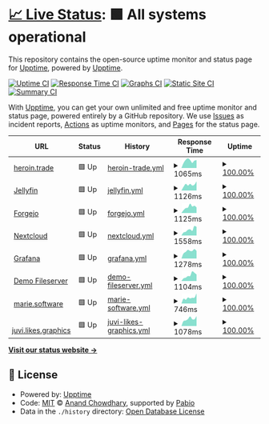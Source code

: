 # [📈 Live Status](https://status.heroin.trade): <!--live status--> **🟩 All systems operational**

This repository contains the open-source uptime monitor and status page for [Upptime](https://upptime.js.org), powered by [Upptime](https://github.com/upptime/upptime).

[![Uptime CI](https://github.com/xqtc161/status-heroin-trade/workflows/Uptime%20CI/badge.svg)](https://github.com/xqtc161/status-heroin-trade/actions?query=workflow%3A%22Uptime+CI%22)
[![Response Time CI](https://github.com/xqtc161/status-heroin-trade/workflows/Response%20Time%20CI/badge.svg)](https://github.com/xqtc161/status-heroin-trade/actions?query=workflow%3A%22Response+Time+CI%22)
[![Graphs CI](https://github.com/xqtc161/status-heroin-trade/workflows/Graphs%20CI/badge.svg)](https://github.com/xqtc161/status-heroin-trade/actions?query=workflow%3A%22Graphs+CI%22)
[![Static Site CI](https://github.com/xqtc161/status-heroin-trade/workflows/Static%20Site%20CI/badge.svg)](https://github.com/xqtc161/status-heroin-trade/actions?query=workflow%3A%22Static+Site+CI%22)
[![Summary CI](https://github.com/xqtc161/status-heroin-trade/workflows/Summary%20CI/badge.svg)](https://github.com/xqtc161/status-heroin-trade/actions?query=workflow%3A%22Summary+CI%22)

With [Upptime](https://upptime.js.org), you can get your own unlimited and free uptime monitor and status page, powered entirely by a GitHub repository. We use [Issues](https://github.com/upptime/upptime/issues) as incident reports, [Actions](https://github.com/xqtc161/status-heroin-trade/actions) as uptime monitors, and [Pages](https://status.heroin.trade) for the status page.

<!--start: status pages-->
<!-- This summary is generated by Upptime (https://github.com/upptime/upptime) -->
<!-- Do not edit this manually, your changes will be overwritten -->
<!-- prettier-ignore -->
| URL | Status | History | Response Time | Uptime |
| --- | ------ | ------- | ------------- | ------ |
| <img alt="" src="https://icons.duckduckgo.com/ip3/heroin.trade.ico" height="13"> [heroin.trade](https://heroin.trade) | 🟩 Up | [heroin-trade.yml](https://github.com/xqtc161/status-heroin-trade/commits/HEAD/history/heroin-trade.yml) | <details><summary><img alt="Response time graph" src="./graphs/heroin-trade/response-time-week.png" height="20"> 1065ms</summary><br><a href="https://status.heroin.trade/history/heroin-trade"><img alt="Response time 1005" src="https://img.shields.io/endpoint?url=https%3A%2F%2Fraw.githubusercontent.com%2Fxqtc161%2Fstatus-heroin-trade%2FHEAD%2Fapi%2Fheroin-trade%2Fresponse-time.json"></a><br><a href="https://status.heroin.trade/history/heroin-trade"><img alt="24-hour response time 1088" src="https://img.shields.io/endpoint?url=https%3A%2F%2Fraw.githubusercontent.com%2Fxqtc161%2Fstatus-heroin-trade%2FHEAD%2Fapi%2Fheroin-trade%2Fresponse-time-day.json"></a><br><a href="https://status.heroin.trade/history/heroin-trade"><img alt="7-day response time 1065" src="https://img.shields.io/endpoint?url=https%3A%2F%2Fraw.githubusercontent.com%2Fxqtc161%2Fstatus-heroin-trade%2FHEAD%2Fapi%2Fheroin-trade%2Fresponse-time-week.json"></a><br><a href="https://status.heroin.trade/history/heroin-trade"><img alt="30-day response time 1013" src="https://img.shields.io/endpoint?url=https%3A%2F%2Fraw.githubusercontent.com%2Fxqtc161%2Fstatus-heroin-trade%2FHEAD%2Fapi%2Fheroin-trade%2Fresponse-time-month.json"></a><br><a href="https://status.heroin.trade/history/heroin-trade"><img alt="1-year response time 1005" src="https://img.shields.io/endpoint?url=https%3A%2F%2Fraw.githubusercontent.com%2Fxqtc161%2Fstatus-heroin-trade%2FHEAD%2Fapi%2Fheroin-trade%2Fresponse-time-year.json"></a></details> | <details><summary><a href="https://status.heroin.trade/history/heroin-trade">100.00%</a></summary><a href="https://status.heroin.trade/history/heroin-trade"><img alt="All-time uptime 99.95%" src="https://img.shields.io/endpoint?url=https%3A%2F%2Fraw.githubusercontent.com%2Fxqtc161%2Fstatus-heroin-trade%2FHEAD%2Fapi%2Fheroin-trade%2Fuptime.json"></a><br><a href="https://status.heroin.trade/history/heroin-trade"><img alt="24-hour uptime 100.00%" src="https://img.shields.io/endpoint?url=https%3A%2F%2Fraw.githubusercontent.com%2Fxqtc161%2Fstatus-heroin-trade%2FHEAD%2Fapi%2Fheroin-trade%2Fuptime-day.json"></a><br><a href="https://status.heroin.trade/history/heroin-trade"><img alt="7-day uptime 100.00%" src="https://img.shields.io/endpoint?url=https%3A%2F%2Fraw.githubusercontent.com%2Fxqtc161%2Fstatus-heroin-trade%2FHEAD%2Fapi%2Fheroin-trade%2Fuptime-week.json"></a><br><a href="https://status.heroin.trade/history/heroin-trade"><img alt="30-day uptime 100.00%" src="https://img.shields.io/endpoint?url=https%3A%2F%2Fraw.githubusercontent.com%2Fxqtc161%2Fstatus-heroin-trade%2FHEAD%2Fapi%2Fheroin-trade%2Fuptime-month.json"></a><br><a href="https://status.heroin.trade/history/heroin-trade"><img alt="1-year uptime 99.95%" src="https://img.shields.io/endpoint?url=https%3A%2F%2Fraw.githubusercontent.com%2Fxqtc161%2Fstatus-heroin-trade%2FHEAD%2Fapi%2Fheroin-trade%2Fuptime-year.json"></a></details>
| <img alt="" src="https://icons.duckduckgo.com/ip3/jellyfin.heroin.trade.ico" height="13"> [Jellyfin](https://jellyfin.heroin.trade) | 🟩 Up | [jellyfin.yml](https://github.com/xqtc161/status-heroin-trade/commits/HEAD/history/jellyfin.yml) | <details><summary><img alt="Response time graph" src="./graphs/jellyfin/response-time-week.png" height="20"> 1126ms</summary><br><a href="https://status.heroin.trade/history/jellyfin"><img alt="Response time 992" src="https://img.shields.io/endpoint?url=https%3A%2F%2Fraw.githubusercontent.com%2Fxqtc161%2Fstatus-heroin-trade%2FHEAD%2Fapi%2Fjellyfin%2Fresponse-time.json"></a><br><a href="https://status.heroin.trade/history/jellyfin"><img alt="24-hour response time 1188" src="https://img.shields.io/endpoint?url=https%3A%2F%2Fraw.githubusercontent.com%2Fxqtc161%2Fstatus-heroin-trade%2FHEAD%2Fapi%2Fjellyfin%2Fresponse-time-day.json"></a><br><a href="https://status.heroin.trade/history/jellyfin"><img alt="7-day response time 1126" src="https://img.shields.io/endpoint?url=https%3A%2F%2Fraw.githubusercontent.com%2Fxqtc161%2Fstatus-heroin-trade%2FHEAD%2Fapi%2Fjellyfin%2Fresponse-time-week.json"></a><br><a href="https://status.heroin.trade/history/jellyfin"><img alt="30-day response time 959" src="https://img.shields.io/endpoint?url=https%3A%2F%2Fraw.githubusercontent.com%2Fxqtc161%2Fstatus-heroin-trade%2FHEAD%2Fapi%2Fjellyfin%2Fresponse-time-month.json"></a><br><a href="https://status.heroin.trade/history/jellyfin"><img alt="1-year response time 992" src="https://img.shields.io/endpoint?url=https%3A%2F%2Fraw.githubusercontent.com%2Fxqtc161%2Fstatus-heroin-trade%2FHEAD%2Fapi%2Fjellyfin%2Fresponse-time-year.json"></a></details> | <details><summary><a href="https://status.heroin.trade/history/jellyfin">100.00%</a></summary><a href="https://status.heroin.trade/history/jellyfin"><img alt="All-time uptime 99.77%" src="https://img.shields.io/endpoint?url=https%3A%2F%2Fraw.githubusercontent.com%2Fxqtc161%2Fstatus-heroin-trade%2FHEAD%2Fapi%2Fjellyfin%2Fuptime.json"></a><br><a href="https://status.heroin.trade/history/jellyfin"><img alt="24-hour uptime 100.00%" src="https://img.shields.io/endpoint?url=https%3A%2F%2Fraw.githubusercontent.com%2Fxqtc161%2Fstatus-heroin-trade%2FHEAD%2Fapi%2Fjellyfin%2Fuptime-day.json"></a><br><a href="https://status.heroin.trade/history/jellyfin"><img alt="7-day uptime 100.00%" src="https://img.shields.io/endpoint?url=https%3A%2F%2Fraw.githubusercontent.com%2Fxqtc161%2Fstatus-heroin-trade%2FHEAD%2Fapi%2Fjellyfin%2Fuptime-week.json"></a><br><a href="https://status.heroin.trade/history/jellyfin"><img alt="30-day uptime 100.00%" src="https://img.shields.io/endpoint?url=https%3A%2F%2Fraw.githubusercontent.com%2Fxqtc161%2Fstatus-heroin-trade%2FHEAD%2Fapi%2Fjellyfin%2Fuptime-month.json"></a><br><a href="https://status.heroin.trade/history/jellyfin"><img alt="1-year uptime 99.77%" src="https://img.shields.io/endpoint?url=https%3A%2F%2Fraw.githubusercontent.com%2Fxqtc161%2Fstatus-heroin-trade%2FHEAD%2Fapi%2Fjellyfin%2Fuptime-year.json"></a></details>
| <img alt="" src="https://icons.duckduckgo.com/ip3/git.heroin.trade.ico" height="13"> [Forgejo](https://git.heroin.trade) | 🟩 Up | [forgejo.yml](https://github.com/xqtc161/status-heroin-trade/commits/HEAD/history/forgejo.yml) | <details><summary><img alt="Response time graph" src="./graphs/forgejo/response-time-week.png" height="20"> 1125ms</summary><br><a href="https://status.heroin.trade/history/forgejo"><img alt="Response time 965" src="https://img.shields.io/endpoint?url=https%3A%2F%2Fraw.githubusercontent.com%2Fxqtc161%2Fstatus-heroin-trade%2FHEAD%2Fapi%2Fforgejo%2Fresponse-time.json"></a><br><a href="https://status.heroin.trade/history/forgejo"><img alt="24-hour response time 1771" src="https://img.shields.io/endpoint?url=https%3A%2F%2Fraw.githubusercontent.com%2Fxqtc161%2Fstatus-heroin-trade%2FHEAD%2Fapi%2Fforgejo%2Fresponse-time-day.json"></a><br><a href="https://status.heroin.trade/history/forgejo"><img alt="7-day response time 1125" src="https://img.shields.io/endpoint?url=https%3A%2F%2Fraw.githubusercontent.com%2Fxqtc161%2Fstatus-heroin-trade%2FHEAD%2Fapi%2Fforgejo%2Fresponse-time-week.json"></a><br><a href="https://status.heroin.trade/history/forgejo"><img alt="30-day response time 917" src="https://img.shields.io/endpoint?url=https%3A%2F%2Fraw.githubusercontent.com%2Fxqtc161%2Fstatus-heroin-trade%2FHEAD%2Fapi%2Fforgejo%2Fresponse-time-month.json"></a><br><a href="https://status.heroin.trade/history/forgejo"><img alt="1-year response time 965" src="https://img.shields.io/endpoint?url=https%3A%2F%2Fraw.githubusercontent.com%2Fxqtc161%2Fstatus-heroin-trade%2FHEAD%2Fapi%2Fforgejo%2Fresponse-time-year.json"></a></details> | <details><summary><a href="https://status.heroin.trade/history/forgejo">100.00%</a></summary><a href="https://status.heroin.trade/history/forgejo"><img alt="All-time uptime 99.98%" src="https://img.shields.io/endpoint?url=https%3A%2F%2Fraw.githubusercontent.com%2Fxqtc161%2Fstatus-heroin-trade%2FHEAD%2Fapi%2Fforgejo%2Fuptime.json"></a><br><a href="https://status.heroin.trade/history/forgejo"><img alt="24-hour uptime 100.00%" src="https://img.shields.io/endpoint?url=https%3A%2F%2Fraw.githubusercontent.com%2Fxqtc161%2Fstatus-heroin-trade%2FHEAD%2Fapi%2Fforgejo%2Fuptime-day.json"></a><br><a href="https://status.heroin.trade/history/forgejo"><img alt="7-day uptime 100.00%" src="https://img.shields.io/endpoint?url=https%3A%2F%2Fraw.githubusercontent.com%2Fxqtc161%2Fstatus-heroin-trade%2FHEAD%2Fapi%2Fforgejo%2Fuptime-week.json"></a><br><a href="https://status.heroin.trade/history/forgejo"><img alt="30-day uptime 100.00%" src="https://img.shields.io/endpoint?url=https%3A%2F%2Fraw.githubusercontent.com%2Fxqtc161%2Fstatus-heroin-trade%2FHEAD%2Fapi%2Fforgejo%2Fuptime-month.json"></a><br><a href="https://status.heroin.trade/history/forgejo"><img alt="1-year uptime 99.98%" src="https://img.shields.io/endpoint?url=https%3A%2F%2Fraw.githubusercontent.com%2Fxqtc161%2Fstatus-heroin-trade%2FHEAD%2Fapi%2Fforgejo%2Fuptime-year.json"></a></details>
| <img alt="" src="https://icons.duckduckgo.com/ip3/cloud.heroin.trade.ico" height="13"> [Nextcloud](https://cloud.heroin.trade) | 🟩 Up | [nextcloud.yml](https://github.com/xqtc161/status-heroin-trade/commits/HEAD/history/nextcloud.yml) | <details><summary><img alt="Response time graph" src="./graphs/nextcloud/response-time-week.png" height="20"> 1558ms</summary><br><a href="https://status.heroin.trade/history/nextcloud"><img alt="Response time 1234" src="https://img.shields.io/endpoint?url=https%3A%2F%2Fraw.githubusercontent.com%2Fxqtc161%2Fstatus-heroin-trade%2FHEAD%2Fapi%2Fnextcloud%2Fresponse-time.json"></a><br><a href="https://status.heroin.trade/history/nextcloud"><img alt="24-hour response time 1493" src="https://img.shields.io/endpoint?url=https%3A%2F%2Fraw.githubusercontent.com%2Fxqtc161%2Fstatus-heroin-trade%2FHEAD%2Fapi%2Fnextcloud%2Fresponse-time-day.json"></a><br><a href="https://status.heroin.trade/history/nextcloud"><img alt="7-day response time 1558" src="https://img.shields.io/endpoint?url=https%3A%2F%2Fraw.githubusercontent.com%2Fxqtc161%2Fstatus-heroin-trade%2FHEAD%2Fapi%2Fnextcloud%2Fresponse-time-week.json"></a><br><a href="https://status.heroin.trade/history/nextcloud"><img alt="30-day response time 1318" src="https://img.shields.io/endpoint?url=https%3A%2F%2Fraw.githubusercontent.com%2Fxqtc161%2Fstatus-heroin-trade%2FHEAD%2Fapi%2Fnextcloud%2Fresponse-time-month.json"></a><br><a href="https://status.heroin.trade/history/nextcloud"><img alt="1-year response time 1234" src="https://img.shields.io/endpoint?url=https%3A%2F%2Fraw.githubusercontent.com%2Fxqtc161%2Fstatus-heroin-trade%2FHEAD%2Fapi%2Fnextcloud%2Fresponse-time-year.json"></a></details> | <details><summary><a href="https://status.heroin.trade/history/nextcloud">100.00%</a></summary><a href="https://status.heroin.trade/history/nextcloud"><img alt="All-time uptime 99.94%" src="https://img.shields.io/endpoint?url=https%3A%2F%2Fraw.githubusercontent.com%2Fxqtc161%2Fstatus-heroin-trade%2FHEAD%2Fapi%2Fnextcloud%2Fuptime.json"></a><br><a href="https://status.heroin.trade/history/nextcloud"><img alt="24-hour uptime 100.00%" src="https://img.shields.io/endpoint?url=https%3A%2F%2Fraw.githubusercontent.com%2Fxqtc161%2Fstatus-heroin-trade%2FHEAD%2Fapi%2Fnextcloud%2Fuptime-day.json"></a><br><a href="https://status.heroin.trade/history/nextcloud"><img alt="7-day uptime 100.00%" src="https://img.shields.io/endpoint?url=https%3A%2F%2Fraw.githubusercontent.com%2Fxqtc161%2Fstatus-heroin-trade%2FHEAD%2Fapi%2Fnextcloud%2Fuptime-week.json"></a><br><a href="https://status.heroin.trade/history/nextcloud"><img alt="30-day uptime 100.00%" src="https://img.shields.io/endpoint?url=https%3A%2F%2Fraw.githubusercontent.com%2Fxqtc161%2Fstatus-heroin-trade%2FHEAD%2Fapi%2Fnextcloud%2Fuptime-month.json"></a><br><a href="https://status.heroin.trade/history/nextcloud"><img alt="1-year uptime 99.94%" src="https://img.shields.io/endpoint?url=https%3A%2F%2Fraw.githubusercontent.com%2Fxqtc161%2Fstatus-heroin-trade%2FHEAD%2Fapi%2Fnextcloud%2Fuptime-year.json"></a></details>
| <img alt="" src="https://icons.duckduckgo.com/ip3/grafana.heroin.trade.ico" height="13"> [Grafana](https://grafana.heroin.trade) | 🟩 Up | [grafana.yml](https://github.com/xqtc161/status-heroin-trade/commits/HEAD/history/grafana.yml) | <details><summary><img alt="Response time graph" src="./graphs/grafana/response-time-week.png" height="20"> 1278ms</summary><br><a href="https://status.heroin.trade/history/grafana"><img alt="Response time 1185" src="https://img.shields.io/endpoint?url=https%3A%2F%2Fraw.githubusercontent.com%2Fxqtc161%2Fstatus-heroin-trade%2FHEAD%2Fapi%2Fgrafana%2Fresponse-time.json"></a><br><a href="https://status.heroin.trade/history/grafana"><img alt="24-hour response time 1477" src="https://img.shields.io/endpoint?url=https%3A%2F%2Fraw.githubusercontent.com%2Fxqtc161%2Fstatus-heroin-trade%2FHEAD%2Fapi%2Fgrafana%2Fresponse-time-day.json"></a><br><a href="https://status.heroin.trade/history/grafana"><img alt="7-day response time 1278" src="https://img.shields.io/endpoint?url=https%3A%2F%2Fraw.githubusercontent.com%2Fxqtc161%2Fstatus-heroin-trade%2FHEAD%2Fapi%2Fgrafana%2Fresponse-time-week.json"></a><br><a href="https://status.heroin.trade/history/grafana"><img alt="30-day response time 1192" src="https://img.shields.io/endpoint?url=https%3A%2F%2Fraw.githubusercontent.com%2Fxqtc161%2Fstatus-heroin-trade%2FHEAD%2Fapi%2Fgrafana%2Fresponse-time-month.json"></a><br><a href="https://status.heroin.trade/history/grafana"><img alt="1-year response time 1185" src="https://img.shields.io/endpoint?url=https%3A%2F%2Fraw.githubusercontent.com%2Fxqtc161%2Fstatus-heroin-trade%2FHEAD%2Fapi%2Fgrafana%2Fresponse-time-year.json"></a></details> | <details><summary><a href="https://status.heroin.trade/history/grafana">100.00%</a></summary><a href="https://status.heroin.trade/history/grafana"><img alt="All-time uptime 99.98%" src="https://img.shields.io/endpoint?url=https%3A%2F%2Fraw.githubusercontent.com%2Fxqtc161%2Fstatus-heroin-trade%2FHEAD%2Fapi%2Fgrafana%2Fuptime.json"></a><br><a href="https://status.heroin.trade/history/grafana"><img alt="24-hour uptime 100.00%" src="https://img.shields.io/endpoint?url=https%3A%2F%2Fraw.githubusercontent.com%2Fxqtc161%2Fstatus-heroin-trade%2FHEAD%2Fapi%2Fgrafana%2Fuptime-day.json"></a><br><a href="https://status.heroin.trade/history/grafana"><img alt="7-day uptime 100.00%" src="https://img.shields.io/endpoint?url=https%3A%2F%2Fraw.githubusercontent.com%2Fxqtc161%2Fstatus-heroin-trade%2FHEAD%2Fapi%2Fgrafana%2Fuptime-week.json"></a><br><a href="https://status.heroin.trade/history/grafana"><img alt="30-day uptime 100.00%" src="https://img.shields.io/endpoint?url=https%3A%2F%2Fraw.githubusercontent.com%2Fxqtc161%2Fstatus-heroin-trade%2FHEAD%2Fapi%2Fgrafana%2Fuptime-month.json"></a><br><a href="https://status.heroin.trade/history/grafana"><img alt="1-year uptime 99.98%" src="https://img.shields.io/endpoint?url=https%3A%2F%2Fraw.githubusercontent.com%2Fxqtc161%2Fstatus-heroin-trade%2FHEAD%2Fapi%2Fgrafana%2Fuptime-year.json"></a></details>
| <img alt="" src="https://icons.duckduckgo.com/ip3/demos.heroin.trade.ico" height="13"> [Demo Fileserver](https://demos.heroin.trade) | 🟩 Up | [demo-fileserver.yml](https://github.com/xqtc161/status-heroin-trade/commits/HEAD/history/demo-fileserver.yml) | <details><summary><img alt="Response time graph" src="./graphs/demo-fileserver/response-time-week.png" height="20"> 1104ms</summary><br><a href="https://status.heroin.trade/history/demo-fileserver"><img alt="Response time 947" src="https://img.shields.io/endpoint?url=https%3A%2F%2Fraw.githubusercontent.com%2Fxqtc161%2Fstatus-heroin-trade%2FHEAD%2Fapi%2Fdemo-fileserver%2Fresponse-time.json"></a><br><a href="https://status.heroin.trade/history/demo-fileserver"><img alt="24-hour response time 1077" src="https://img.shields.io/endpoint?url=https%3A%2F%2Fraw.githubusercontent.com%2Fxqtc161%2Fstatus-heroin-trade%2FHEAD%2Fapi%2Fdemo-fileserver%2Fresponse-time-day.json"></a><br><a href="https://status.heroin.trade/history/demo-fileserver"><img alt="7-day response time 1104" src="https://img.shields.io/endpoint?url=https%3A%2F%2Fraw.githubusercontent.com%2Fxqtc161%2Fstatus-heroin-trade%2FHEAD%2Fapi%2Fdemo-fileserver%2Fresponse-time-week.json"></a><br><a href="https://status.heroin.trade/history/demo-fileserver"><img alt="30-day response time 945" src="https://img.shields.io/endpoint?url=https%3A%2F%2Fraw.githubusercontent.com%2Fxqtc161%2Fstatus-heroin-trade%2FHEAD%2Fapi%2Fdemo-fileserver%2Fresponse-time-month.json"></a><br><a href="https://status.heroin.trade/history/demo-fileserver"><img alt="1-year response time 947" src="https://img.shields.io/endpoint?url=https%3A%2F%2Fraw.githubusercontent.com%2Fxqtc161%2Fstatus-heroin-trade%2FHEAD%2Fapi%2Fdemo-fileserver%2Fresponse-time-year.json"></a></details> | <details><summary><a href="https://status.heroin.trade/history/demo-fileserver">100.00%</a></summary><a href="https://status.heroin.trade/history/demo-fileserver"><img alt="All-time uptime 99.98%" src="https://img.shields.io/endpoint?url=https%3A%2F%2Fraw.githubusercontent.com%2Fxqtc161%2Fstatus-heroin-trade%2FHEAD%2Fapi%2Fdemo-fileserver%2Fuptime.json"></a><br><a href="https://status.heroin.trade/history/demo-fileserver"><img alt="24-hour uptime 100.00%" src="https://img.shields.io/endpoint?url=https%3A%2F%2Fraw.githubusercontent.com%2Fxqtc161%2Fstatus-heroin-trade%2FHEAD%2Fapi%2Fdemo-fileserver%2Fuptime-day.json"></a><br><a href="https://status.heroin.trade/history/demo-fileserver"><img alt="7-day uptime 100.00%" src="https://img.shields.io/endpoint?url=https%3A%2F%2Fraw.githubusercontent.com%2Fxqtc161%2Fstatus-heroin-trade%2FHEAD%2Fapi%2Fdemo-fileserver%2Fuptime-week.json"></a><br><a href="https://status.heroin.trade/history/demo-fileserver"><img alt="30-day uptime 100.00%" src="https://img.shields.io/endpoint?url=https%3A%2F%2Fraw.githubusercontent.com%2Fxqtc161%2Fstatus-heroin-trade%2FHEAD%2Fapi%2Fdemo-fileserver%2Fuptime-month.json"></a><br><a href="https://status.heroin.trade/history/demo-fileserver"><img alt="1-year uptime 99.98%" src="https://img.shields.io/endpoint?url=https%3A%2F%2Fraw.githubusercontent.com%2Fxqtc161%2Fstatus-heroin-trade%2FHEAD%2Fapi%2Fdemo-fileserver%2Fuptime-year.json"></a></details>
| <img alt="" src="https://icons.duckduckgo.com/ip3/marie.software.ico" height="13"> [marie.software](https://marie.software) | 🟩 Up | [marie-software.yml](https://github.com/xqtc161/status-heroin-trade/commits/HEAD/history/marie-software.yml) | <details><summary><img alt="Response time graph" src="./graphs/marie-software/response-time-week.png" height="20"> 746ms</summary><br><a href="https://status.heroin.trade/history/marie-software"><img alt="Response time 679" src="https://img.shields.io/endpoint?url=https%3A%2F%2Fraw.githubusercontent.com%2Fxqtc161%2Fstatus-heroin-trade%2FHEAD%2Fapi%2Fmarie-software%2Fresponse-time.json"></a><br><a href="https://status.heroin.trade/history/marie-software"><img alt="24-hour response time 932" src="https://img.shields.io/endpoint?url=https%3A%2F%2Fraw.githubusercontent.com%2Fxqtc161%2Fstatus-heroin-trade%2FHEAD%2Fapi%2Fmarie-software%2Fresponse-time-day.json"></a><br><a href="https://status.heroin.trade/history/marie-software"><img alt="7-day response time 746" src="https://img.shields.io/endpoint?url=https%3A%2F%2Fraw.githubusercontent.com%2Fxqtc161%2Fstatus-heroin-trade%2FHEAD%2Fapi%2Fmarie-software%2Fresponse-time-week.json"></a><br><a href="https://status.heroin.trade/history/marie-software"><img alt="30-day response time 701" src="https://img.shields.io/endpoint?url=https%3A%2F%2Fraw.githubusercontent.com%2Fxqtc161%2Fstatus-heroin-trade%2FHEAD%2Fapi%2Fmarie-software%2Fresponse-time-month.json"></a><br><a href="https://status.heroin.trade/history/marie-software"><img alt="1-year response time 679" src="https://img.shields.io/endpoint?url=https%3A%2F%2Fraw.githubusercontent.com%2Fxqtc161%2Fstatus-heroin-trade%2FHEAD%2Fapi%2Fmarie-software%2Fresponse-time-year.json"></a></details> | <details><summary><a href="https://status.heroin.trade/history/marie-software">100.00%</a></summary><a href="https://status.heroin.trade/history/marie-software"><img alt="All-time uptime 100.00%" src="https://img.shields.io/endpoint?url=https%3A%2F%2Fraw.githubusercontent.com%2Fxqtc161%2Fstatus-heroin-trade%2FHEAD%2Fapi%2Fmarie-software%2Fuptime.json"></a><br><a href="https://status.heroin.trade/history/marie-software"><img alt="24-hour uptime 100.00%" src="https://img.shields.io/endpoint?url=https%3A%2F%2Fraw.githubusercontent.com%2Fxqtc161%2Fstatus-heroin-trade%2FHEAD%2Fapi%2Fmarie-software%2Fuptime-day.json"></a><br><a href="https://status.heroin.trade/history/marie-software"><img alt="7-day uptime 100.00%" src="https://img.shields.io/endpoint?url=https%3A%2F%2Fraw.githubusercontent.com%2Fxqtc161%2Fstatus-heroin-trade%2FHEAD%2Fapi%2Fmarie-software%2Fuptime-week.json"></a><br><a href="https://status.heroin.trade/history/marie-software"><img alt="30-day uptime 100.00%" src="https://img.shields.io/endpoint?url=https%3A%2F%2Fraw.githubusercontent.com%2Fxqtc161%2Fstatus-heroin-trade%2FHEAD%2Fapi%2Fmarie-software%2Fuptime-month.json"></a><br><a href="https://status.heroin.trade/history/marie-software"><img alt="1-year uptime 100.00%" src="https://img.shields.io/endpoint?url=https%3A%2F%2Fraw.githubusercontent.com%2Fxqtc161%2Fstatus-heroin-trade%2FHEAD%2Fapi%2Fmarie-software%2Fuptime-year.json"></a></details>
| <img alt="" src="https://icons.duckduckgo.com/ip3/juvi.likes.graphics.ico" height="13"> [juvi.likes.graphics](https://juvi.likes.graphics) | 🟩 Up | [juvi-likes-graphics.yml](https://github.com/xqtc161/status-heroin-trade/commits/HEAD/history/juvi-likes-graphics.yml) | <details><summary><img alt="Response time graph" src="./graphs/juvi-likes-graphics/response-time-week.png" height="20"> 1078ms</summary><br><a href="https://status.heroin.trade/history/juvi-likes-graphics"><img alt="Response time 856" src="https://img.shields.io/endpoint?url=https%3A%2F%2Fraw.githubusercontent.com%2Fxqtc161%2Fstatus-heroin-trade%2FHEAD%2Fapi%2Fjuvi-likes-graphics%2Fresponse-time.json"></a><br><a href="https://status.heroin.trade/history/juvi-likes-graphics"><img alt="24-hour response time 1308" src="https://img.shields.io/endpoint?url=https%3A%2F%2Fraw.githubusercontent.com%2Fxqtc161%2Fstatus-heroin-trade%2FHEAD%2Fapi%2Fjuvi-likes-graphics%2Fresponse-time-day.json"></a><br><a href="https://status.heroin.trade/history/juvi-likes-graphics"><img alt="7-day response time 1078" src="https://img.shields.io/endpoint?url=https%3A%2F%2Fraw.githubusercontent.com%2Fxqtc161%2Fstatus-heroin-trade%2FHEAD%2Fapi%2Fjuvi-likes-graphics%2Fresponse-time-week.json"></a><br><a href="https://status.heroin.trade/history/juvi-likes-graphics"><img alt="30-day response time 894" src="https://img.shields.io/endpoint?url=https%3A%2F%2Fraw.githubusercontent.com%2Fxqtc161%2Fstatus-heroin-trade%2FHEAD%2Fapi%2Fjuvi-likes-graphics%2Fresponse-time-month.json"></a><br><a href="https://status.heroin.trade/history/juvi-likes-graphics"><img alt="1-year response time 856" src="https://img.shields.io/endpoint?url=https%3A%2F%2Fraw.githubusercontent.com%2Fxqtc161%2Fstatus-heroin-trade%2FHEAD%2Fapi%2Fjuvi-likes-graphics%2Fresponse-time-year.json"></a></details> | <details><summary><a href="https://status.heroin.trade/history/juvi-likes-graphics">100.00%</a></summary><a href="https://status.heroin.trade/history/juvi-likes-graphics"><img alt="All-time uptime 100.00%" src="https://img.shields.io/endpoint?url=https%3A%2F%2Fraw.githubusercontent.com%2Fxqtc161%2Fstatus-heroin-trade%2FHEAD%2Fapi%2Fjuvi-likes-graphics%2Fuptime.json"></a><br><a href="https://status.heroin.trade/history/juvi-likes-graphics"><img alt="24-hour uptime 100.00%" src="https://img.shields.io/endpoint?url=https%3A%2F%2Fraw.githubusercontent.com%2Fxqtc161%2Fstatus-heroin-trade%2FHEAD%2Fapi%2Fjuvi-likes-graphics%2Fuptime-day.json"></a><br><a href="https://status.heroin.trade/history/juvi-likes-graphics"><img alt="7-day uptime 100.00%" src="https://img.shields.io/endpoint?url=https%3A%2F%2Fraw.githubusercontent.com%2Fxqtc161%2Fstatus-heroin-trade%2FHEAD%2Fapi%2Fjuvi-likes-graphics%2Fuptime-week.json"></a><br><a href="https://status.heroin.trade/history/juvi-likes-graphics"><img alt="30-day uptime 100.00%" src="https://img.shields.io/endpoint?url=https%3A%2F%2Fraw.githubusercontent.com%2Fxqtc161%2Fstatus-heroin-trade%2FHEAD%2Fapi%2Fjuvi-likes-graphics%2Fuptime-month.json"></a><br><a href="https://status.heroin.trade/history/juvi-likes-graphics"><img alt="1-year uptime 100.00%" src="https://img.shields.io/endpoint?url=https%3A%2F%2Fraw.githubusercontent.com%2Fxqtc161%2Fstatus-heroin-trade%2FHEAD%2Fapi%2Fjuvi-likes-graphics%2Fuptime-year.json"></a></details>

<!--end: status pages-->

[**Visit our status website →**](https://status.heroin.trade)

## 📄 License

- Powered by: [Upptime](https://github.com/upptime/upptime)
- Code: [MIT](./LICENSE) © [Anand Chowdhary](https://anandchowdhary.com), supported by [Pabio](https://pabio.com)
- Data in the `./history` directory: [Open Database License](https://opendatacommons.org/licenses/odbl/1-0/)
